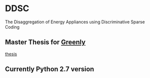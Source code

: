 # DDSC
The Disaggregation of Energy Appliances using Discriminative Sparse Coding

## Master Thesis for [Greenly](greenly.com)
[thesis](https://scholar.google.se/citations?user=iW4evisAAAAJ&hl=sv)

## Currently Python 2.7 version
